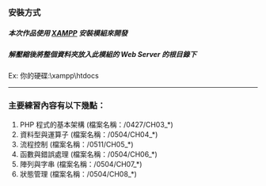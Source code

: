 ### 安裝方式

##### 本次作品使用 [XAMPP](https://www.apachefriends.org/zh_tw/download.html) 安裝模組來開發

##### 解壓縮後將整個資料夾放入此模組的 Web Server 的根目錄下

Ex: 你的硬碟:\xampp\htdocs

---

### 主要練習內容有以下幾點：

1. PHP 程式的基本架構 (檔案名稱：/0427/CH03\_\*)
2. 資料型與運算子 (檔案名稱：/0504/CH04\_\*)
3. 流程控制 (檔案名稱：/0511/CH05\_\*)
4. 函數與錯誤處理 (檔案名稱：/0504/CH06\_\*)
5. 陣列與字串 (檔案名稱：/0504/CH07\_\*)
6. 狀態管理 (檔案名稱：/0504/CH08\_\*)
